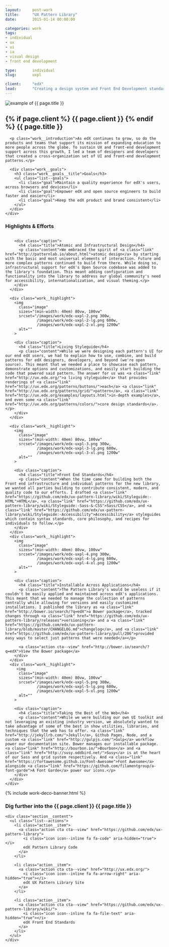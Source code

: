 ```yaml
---
layout:     post-work
title:      "UX Pattern Library"
date:       2015-01-14 00:00:00

categories: work
tags:
- individual
- ux
- ui
- ia
- visual design
- front end development

type:       individual
slug:       uxpl

client:     "edX"
lead:       "Creating a design system and Front End Development standards for edX developers, designers, and open source community to leverage"
---
```

<div class="wrapper--billboard">
  <section class="work__section work__billboard">
    <img
      class="billboard__image"
      sizes="(min-width: 40em) 80vw, 100vw"
      srcset="/images/work/uxpl-billboard.png 300w,
              /images/work/uxpl-billboard-lg.png 600w,
              /images/work/uxpl-billboard-xl.png 1200w"
      alt="example of {{ page.title }}"
    >
    <div class="billboard__content">
      <h1 class="work__title">
        {% if page.client %}
        <span class="sub sub--top">{{ page.client }}</span>
        {% endif %}
        {{ page.title }}
      </h1>

      <p class="work__introduction">As edX continues to grow, so do the products and teams that support its mission of expanding education to more people across the globe. To sustain UX and front-end development support across this growth, I led a team of designers and developers that created a cross-organization set of UI and front-end development patterns.</p>

      <div class="work__goals">
        <h3 class="work__goals__title">Goals</h3>
        <ul class="list--goals">
          <li class="goal">Maintain a quality experience for edX's users, across browsers and devices</li>
          <li class="goal">Empower edX and open source engineers to build faster and easier</li>
          <li class="goal">Keep the edX product and brand consistent</li>
        </ul>
      </div>
    </div>
  </section>
</div>

<div class="wrapper--highlights">
  <section class="work__section work__highlights">
    <h3 class="section__title sr">Highlights &amp; Efforts</h3>
    <div class="section__content">
      <div class="work__highlight">
        <img
          class="image"
          sizes="(min-width: 40em) 80vw, 100vw"
          srcset="/images/work/edx-uxpl-1.png 300w,
                  /images/work/edx-uxpl-1-lg.png 600w,
                  /images/work/edx-uxpl-1-xl.png 1200w"
          alt=""
        >

        <div class="caption">
          <h4 class="title">Atomic and Infrastructural Design</h4>
          <p class="content">We embraced the spirit of <a class="link" href="http://patternlab.io/about.html">atomic design</a> by starting with the basic and most universal elements of interaction. Future and more complex patterns continued to build from there. While doing so, infrastructural support for edX's Open Source codebase was added to the library's foundation. This meant adding configuration and functionality into the library to address our global community's need for accessibility, internationalization, and visual theming.</p>
        </div>
      </div>

      <div class="work__highlight">
        <img
          class="image"
          sizes="(min-width: 40em) 80vw, 100vw"
          srcset="/images/work/edx-uxpl-2.png 300w,
                  /images/work/edx-uxpl-2-lg.png 600w,
                  /images/work/edx-uxpl-2-xl.png 1200w"
          alt=""
        >

        <div class="caption">
          <h4 class="title">Living Styleguide</h4>
          <p class="content">While we were designing each pattern's UI for our end edX users, we had to explain how to use, combine, and build patterns for edX designers, developers, and beyond (we're open source). This meant that we needed a place to showcase each pattern, demonstrate options and customizations, and easily start building the code that powered said pattern. The answer for us was <a class="link" href="http://ux.edx.org/">a living styleguide</a> that provides renderings of <a class="link" href="http://ux.edx.org/patterns/buttons/">each</a> <a class="link" href="http://ux.edx.org/patterns/grid/">pattern</a>, <a class="link" href="http://ux.edx.org/examples/layouts.html">in-depth examples</a>, and even some <a class="link" href="http://ux.edx.org/patterns/colors/">core design standards</a>.</p>
        </div>
      </div>

      <div class="work__highlight">
        <img
          class="image"
          sizes="(min-width: 40em) 80vw, 100vw"
          srcset="/images/work/edx-uxpl-3.png 300w,
                  /images/work/edx-uxpl-3-lg.png 600w,
                  /images/work/edx-uxpl-3-xl.png 1200w"
          alt=""
        >

        <div class="caption">
          <h4 class="title">Front End Standards</h4>
          <p class="content">When the time came for building both the Front end infrastructure and individual patterns for the new library, we wanted all parties building to contribute consistent, modern, and quality code to our efforts. I drafted <a class="link" href="https://github.com/edx/ux-pattern-library/wiki/Styleguide:-HTML">HTML</a>, <a class="link" href="https://github.com/edx/ux-pattern-library/wiki/Styleguide:-Sass-&-CSS">Sass/CSS</a>, and <a class="link" href="https://github.com/edx/ux-pattern-library/wiki/Styleguide:-Accessibility">Accessibility</a> styleguides which contain syntax standards, core philosophy, and recipes for individuals to follow.</p>
        </div>
      </div>
      <div class="work__highlight">
        <img
          class="image"
          sizes="(min-width: 40em) 80vw, 100vw"
          srcset="/images/work/edx-uxpl-4.png 300w,
                  /images/work/edx-uxpl-4-lg.png 600w,
                  /images/work/edx-uxpl-4-xl.png 1200w"
          alt=""
        >

        <div class="caption">
          <h4 class="title">Installable Across Applications</h4>
          <p class="content">The Pattern Library's would be useless if it couldn't be easily applied and maintained across edX's applications. This meant that we needed to manage the collection of patterns centrally while allowing for versions and easily customized installations. I published the library as <a class="link" href="http://bower.io/search/?q=edX">a Bower package</a>, tracked changes through <a class="link" href="https://github.com/edx/ux-pattern-library/releases">versioning</a> and a <a class="link" href="https://github.com/edx/ux-pattern-library/blob/master/CHANGELOG.md">changelog</a>, and <a class="link" href="https://github.com/edx/ux-pattern-library/pull/206">provided easy ways to select just patterns that were needed</a></p>

          <a class="action cta--view" href="http://bower.io/search/?q=edX">View the Bower package</a>
        </div>
      </div>
      <div class="work__highlight">
         <img
          class="image"
          sizes="(min-width: 40em) 80vw, 100vw"
          srcset="/images/work/edx-uxpl-5.png 300w,
                  /images/work/edx-uxpl-5-lg.png 600w,
                  /images/work/edx-uxpl-5-xl.png 1200w"
          alt=""
        >

        <div class="caption">
          <h4 class="title">Taking the Best of the Web</h4>
          <p class="content">While we were building our own UI toolkit and not leveraging an existing industry version, we absolutely wanted to take advantage of some of the best in show utilities, libraries, and techniques that the web has to offer. <a class="link" href="http://jekyllrb.com/">Jekyll</a>, Github Pages, Node, and a custom <a class="link" href="http://gulpjs.com/">Gulp</a> workflow power our documentation site. Bower manages our installable package. <a class="link" href="http://bourbon.io/">Bourbon</a> and <a class="link" href="http://susy.oddbird.net/">Susy</a> is at the heart of our Sass and grid system respectively. And <a class="link" href="https://fortawesome.github.io/Font-Awesome">Font Awesome</a> alongside <a class="link" href="https://github.com/filamentgroup/a-font-garde">A Font Garde</a> power our icons.</p>
        </div>
      </div>
    </div>
  </section>

  {% include work-deco-banner.html %}
</div>

<div class="wrapper--takeaways">
  <section class="work__section work__takeaways work__takeaways--03">
    <h3 class="section__title">Dig further into the {{ page.client }} {{ page.title }}</h3>

    <div class="section__content">
      <ul class="list--actions">
        <li class="action__item">
          <a class="action cta cta--view" href="https://github.com/edx/ux-pattern-library">
            <i class="icon icon--inline fa fa-code" aria-hidden="true"></i>
            edX Pattern Library Code
          </a>
        </li>

        <li class="action__item">
          <a class="action cta cta--view" href="http://ux.edx.org/">
            <i class="icon icon--inline fa fa-arrow-right" aria-hidden="true"></i>
            edX UX Pattern Library Site
          </a>
        </li>

        <li class="action__item">
          <a class="action cta cta--view" href="https://github.com/edx/ux-pattern-library/wiki/">
            <i class="icon icon--inline fa fa-file-text" aria-hidden="true"></i>
            edX Front End Standards
          </a>
        </li>
      </ul>
    </div>
  </section>
</div>
